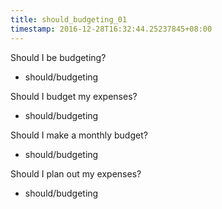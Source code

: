 ```yaml
---
title: should_budgeting_01
timestamp: 2016-12-28T16:32:44.25237845+08:00
---
```


Should I be budgeting?
* should/budgeting

Should I budget my expenses?
* should/budgeting

Should I make a monthly budget?
* should/budgeting

Should I plan out my expenses?
* should/budgeting
